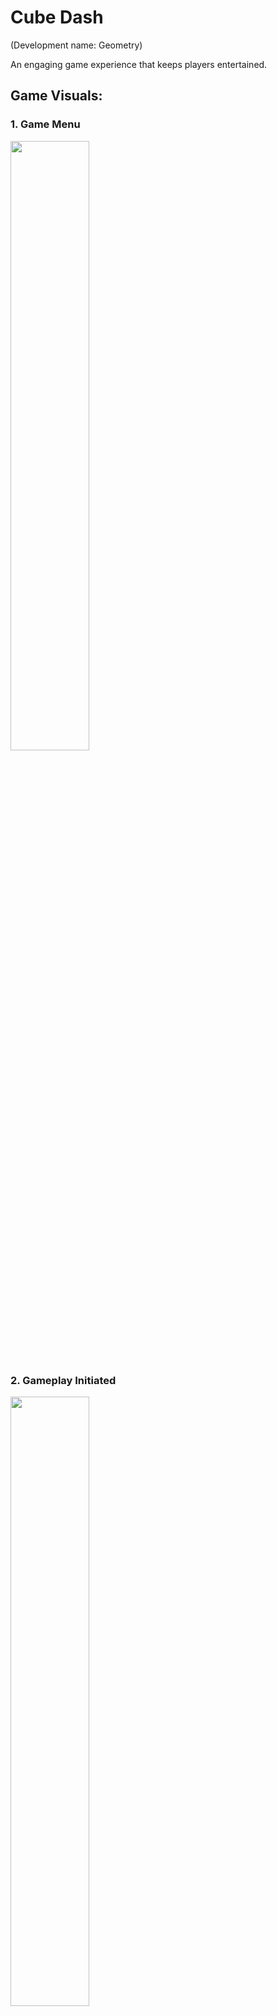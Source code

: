 # Cube Dash
(Development name: Geometry)

An engaging game experience that keeps players entertained.

## Game Visuals:
### 1. Game Menu
<img src = "https://github.com/CreatorsDevs/Geometry/blob/main/GameVisuals/GameMenu.PNG" width = 50% height = 50%>

### 2. Gameplay Initiated
<img src = "https://github.com/CreatorsDevs/Geometry/blob/main/GameVisuals/GameStarted.PNG" width = 50% height = 50%>

### 3. Game On Pause
<img src = "https://github.com/CreatorsDevs/Geometry/blob/main/GameVisuals/GamePaused.PNG" width = 50% height = 50%>

### 4. Boost Ready
<img src = "https://github.com/CreatorsDevs/Geometry/blob/main/GameVisuals/BoostIsAvailable.PNG" width = 50% height = 50%>

### 5. Boost Engaged
The game score gets a x2 multiplier, and the player gains immunity from hurdles.
<img src = "https://github.com/CreatorsDevs/Geometry/blob/main/GameVisuals/BoostStateActivated.PNG" width = 50% height = 50%>

### 6. Hurdle Demolition during Boost
The player destroys obstacles in their path while the boost is active.
<img src = "https://github.com/CreatorsDevs/Geometry/blob/main/GameVisuals/DestroyingTheHurdlesWhileBoostIsActivated.PNG" width = 50% height = 50%>

### 7. Downfall Game Over
The game ends due to the player falling off the platform.
<img src = "https://github.com/CreatorsDevs/Geometry/blob/main/GameVisuals/GameOverDueToFall.PNG" width = 50% height = 50%>

### 8. Hurdle Collision Termination
The game concludes due to a direct impact with an obstacle while in a standard state.
<img src = "https://github.com/CreatorsDevs/Geometry/blob/main/GameVisuals/GameOverDueToImpact.PNG" width = 50% height = 50%>

## Design Patterns Used

Throughout the development of this game, several design patterns were employed to demonstrate and apply principles of good software design. The design patterns used include:

1. **Singleton Pattern:** This pattern ensures a class has only one instance and provides a global point of access. In the game, this was useful for managing unique instances such as the `GameManager`, `AudioManager`, and other service-related classes.

2. **Service Locator Pattern:** Implemented to provide a global point of access so objects can easily get references to the services they need.

3. **Object Pooling Pattern:** Introduced to enhance performance by "recycling" game objects rather than continuously creating and destroying them. This was especially beneficial for frequently spawned objects like hurdles.

4. **MVC-S (Model-View-Controller-Service) for Player:** This architectural pattern separates the representation of information from user interaction. The model represents data and business rules, the view handles UI and presentation, the controller manages user input, and the service acts as a bridge facilitating communication between the model and controller. In the game, this pattern ensured a clear distinction between the Player's data, visuals, and interactions, leading to a modular and organized codebase.

5. **State Pattern:** Applied to manage different states of the player which are boost and normal state.

6. **Observer Pattern:** Implemented to create a subscription mechanism where objects can notify multiple other objects about changes. This helped in sending game state updates, such as activating the instructions panel as game starts.

## The Double-Edged Sword of Design Patterns in Small-Scale Games

Design patterns can be incredibly useful tools for creating structured, maintainable, and scalable software. However, it's essential to understand the context in which you're working.

### Pros of Using Design Patterns:
- **Structured Code:** Design patterns can help in organizing the codebase, making it more readable and maintainable.
- **Scalability:** If you plan to expand your game in the future, having a foundation built on design patterns can make the process smoother.
- **Reusability:** Patterns like Object Pooling can be reused across different games or projects, speeding up development.

### Cons:
- **Overhead:** Introducing design patterns in a small-scale game can add unnecessary complexity, making the codebase harder to grasp for newcomers or even the original developers after some time.
- **Performance Costs:** Some patterns might introduce slight performance overheads, which, in the context of a smaller game, might outweigh the benefits.
- **Overengineering:** Not every game needs the rigorous structure provided by design patterns. It's essential to find a balance and not implement a pattern just for the sake of it.

## Conclusion

While design patterns provide proven solutions to common problems, it's crucial to assess the needs and scale of your project before implementing them. In small-scale games, the key is to find a balance between maintainability, performance, and simplicity. In this project, I implemented multiple design patterns to demonstrate the aforementioned points regarding the drawbacks of using them in a small-scale project.

## License

MIT License
